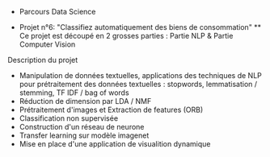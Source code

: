 * Parcours Data Science

* Projet n°6: "Classifiez automatiquement des biens de consommation"
** Ce projet est découpé en 2 grosses parties : Partie NLP & Partie Computer Vision

Description du projet
* Manipulation de données textuelles, applications des techniques de NLP pour prétraitement des données textuelles : stopwords, lemmatisation / stemming, TF IDF / bag of words
* Réduction de dimension par LDA / NMF
* Prétraitement d'images et Extraction de features (ORB)
* Classification non supervisée
* Construction d'un réseau de neurone
* Transfer learning sur modèle imagenet
* Mise en place d'une application de visualition dynamique

